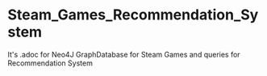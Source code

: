 # Steam_Games_Recommendation_System
It's .adoc for Neo4J GraphDatabase for Steam Games and queries for Recommendation System
